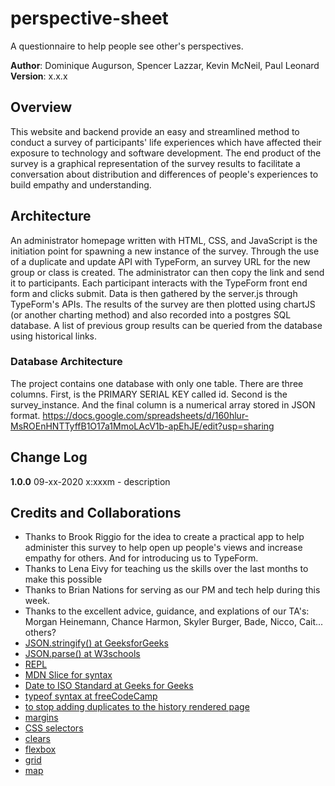 # perspective-sheet
A questionnaire to help people see other's perspectives.


**Author**: Dominique Augurson, Spencer Lazzar, Kevin McNeil, Paul Leonard
**Version**: x.x.x

## Overview
This website and backend provide an easy and streamlined method to conduct a survey of participants' life experiences which have affected their exposure to technology and software development.  The end product of the survey is a graphical representation of the survey results to facilitate a conversation about distribution and differences of people's experiences to build empathy and understanding.


## Architecture
An administrator homepage written with HTML, CSS, and JavaScript is the initiation point for spawning a new instance of the survey.  Through the use of a duplicate and update API with TypeForm, an survey URL for the new group or class is created.  The administrator can then copy the link and send it to participants.  Each participant interacts with the TypeForm front end form and clicks submit.  Data is then gathered by the server.js through TypeForm's APIs.  The results of the survey are then plotted using chartJS (or another charting method) and also recorded into a postgres SQL database.  A list of previous group results can be queried from the database using historical links.

### Database Architecture
The project contains one database with only one table.  There are three columns.  First, is the PRIMARY SERIAL KEY called id.  Second is the survey_instance.  And the final column is a numerical array stored in JSON format.
https://docs.google.com/spreadsheets/d/160hlur-MsROEnHNTTyffB1O17a1MmoLAcV1b-apEhJE/edit?usp=sharing

## Change Log
**1.0.0** 09-xx-2020 x:xxxm - description


## Credits and Collaborations
- Thanks to Brook Riggio for the idea to create a practical app to help administer this survey to help open up people's views and increase empathy for others.  And for introducing us to TypeForm.
- Thanks to Lena Eivy for teaching us the skills over the last months to make this possible
- Thanks to Brian Nations for serving as our PM and tech help during this week.
- Thanks to the excellent advice, guidance, and explations of our TA's:  Morgan Heinemann, Chance Harmon, Skyler Burger, Bade, Nicco, Cait... others?
- [JSON.stringify() at GeeksforGeeks](https://www.geeksforgeeks.org/javascript-convert-an-array-to-json/)
- [JSON.parse() at W3schools](https://www.w3schools.com/js/js_json_parse.asp)
- [REPL](https://repl.it/)
- [MDN Slice for syntax](https://developer.mozilla.org/en-US/docs/Web/JavaScript/Reference/Global_Objects/String/slice)
- [Date to ISO Standard at Geeks for Geeks](https://www.geeksforgeeks.org/javascript-date-toisostring-method/#:~:text=toISOString()%20method%20is%20used,created%20using%20date()%20constructor.)
- [typeof syntax at freeCodeCamp](https://www.freecodecamp.org/news/javascript-data-types-typeof-explained/#:~:text=typeof%20is%20a%20JavaScript%20keyword,a%20variable%20in%20your%20code.)
- [to stop adding duplicates to the history rendered page](https://stackoverflow.com/questions/8217419/how-to-determine-if-javascript-array-contains-an-object-with-an-attribute-that-e)
- [margins](https://www.w3schools.com/cssref/pr_margin.asp)
- [CSS selectors](https://www.w3schools.com/cssref/css_selectors.asp)
- [clears](https://css-tricks.com/snippets/css/clear-fix/)
- [flexbox](https://css-tricks.com/snippets/css/a-guide-to-flexbox/)
- [grid](https://css-tricks.com/snippets/css/complete-guide-grid/)
- [map](https://developer.mozilla.org/en-US/docs/Web/JavaScript/Reference/Global_Objects/Array/map)
